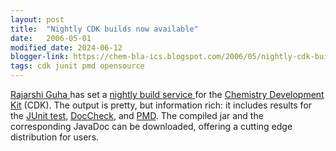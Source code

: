 ```yaml
---
layout: post
title:  "Nightly CDK builds now available"
date:   2006-05-01
modified_date: 2024-06-12
blogger-link: https://chem-bla-ics.blogspot.com/2006/05/nightly-cdk-builds-now-available.html
tags: cdk junit pmd opensource
---
```


[Rajarshi Guha <i class="fa-solid fa-box-archive fa-xs"></i>](http://web.archive.org/web/20060815001811/http://cheminfo.informatics.indiana.edu/~rguha/)
has set a [nightly build service <i class="fa-solid fa-link-slash fa-xs"></i>](http://blue.chem.psu.edu/~rajarshi/code/java/nightly/)
for the [Chemistry Development Kit](http://cdk.sf.net/) (CDK). The output is pretty, but information rich: it includes results for the
[JUnit test](http://www.junit.org/), [DocCheck](http://java.sun.com/j2se/javadoc/doccheck/), and [PMD](http://pmd.sourceforge.net/).
The compiled jar and the corresponding JavaDoc can be downloaded, offering a cutting edge distribution for users.
